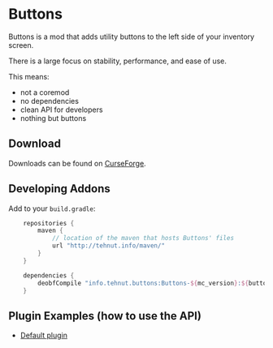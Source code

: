 # Buttons

Buttons is a mod that adds utility buttons to the left side of your inventory screen. 

There is a large focus on stability, performance, and ease of use.

This means:

* not a coremod
* no dependencies
* clean API for developers
* nothing but buttons

## Download

Downloads can be found on [CurseForge](CURSE.LINK.HERE).

## Developing Addons

Add to your `build.gradle`:

```groovy
    repositories {
        maven {
            // location of the maven that hosts Buttons' files
            url "http://tehnut.info/maven/"
        }
    }

    dependencies {
        deobfCompile "info.tehnut.buttons:Buttons-${mc_version}:${buttons_version}"
    }
```

## Plugin Examples (how to use the API)

* [Default plugin](https://github.com/TehNut/Buttons/tree/1.10/src/main/java/tehnut/buttons/plugins/buttons)